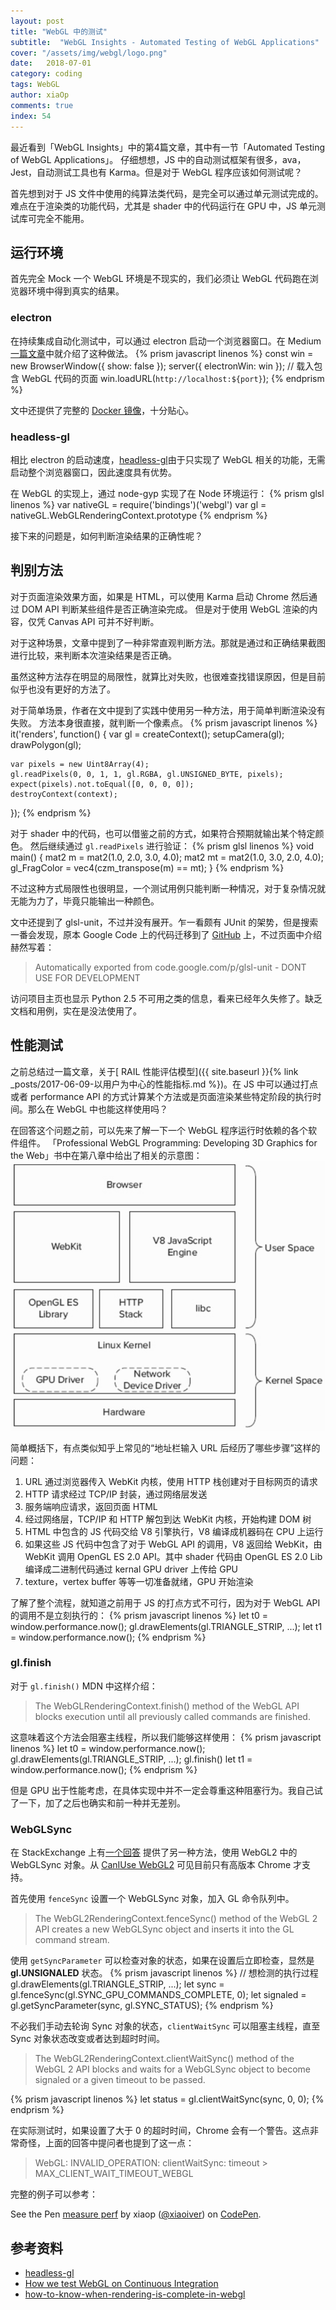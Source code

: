 ```yaml
---
layout: post
title: "WebGL 中的测试"
subtitle:  "WebGL Insights - Automated Testing of WebGL Applications"
cover: "/assets/img/webgl/logo.png"
date:   2018-07-01
category: coding
tags: WebGL
author: xiaOp
comments: true
index: 54
---
```


最近看到「WebGL Insights」中的第4篇文章，其中有一节「Automated Testing of WebGL Applications」。
仔细想想，JS 中的自动测试框架有很多，ava，Jest，自动测试工具也有 Karma。但是对于 WebGL 程序应该如何测试呢？

首先想到对于 JS 文件中使用的纯算法类代码，是完全可以通过单元测试完成的。难点在于渲染类的功能代码，尤其是 shader 中的代码运行在 GPU 中，JS 单元测试库可完全不能用。

## 运行环境

首先完全 Mock 一个 WebGL 环境是不现实的，我们必须让 WebGL 代码跑在浏览器环境中得到真实的结果。

### electron

在持续集成自动化测试中，可以通过 electron 启动一个浏览器窗口。在 Medium [一篇文章](https://medium.com/social-tables-tech/how-we-test-webgl-on-continuous-integration-37a1ead55fd7)中就介绍了这种做法。
{% prism javascript linenos %}
const win = new BrowserWindow({ show: false });
server({ electronWin: win });
// 载入包含 WebGL 代码的页面
win.loadURL(`http://localhost:${port}`);
{% endprism %}

文中还提供了完整的 [Docker 镜像](https://github.com/socialtables/webgl-test-ci)，十分贴心。

### headless-gl

相比 electron 的启动速度，[headless-gl](https://github.com/stackgl/headless-gl)由于只实现了 WebGL 相关的功能，无需启动整个浏览器窗口，因此速度具有优势。

在 WebGL 的实现上，通过 node-gyp 实现了在 Node 环境运行：
{% prism glsl linenos %}
var nativeGL = require('bindings')('webgl')
var gl = nativeGL.WebGLRenderingContext.prototype
{% endprism %}

接下来的问题是，如何判断渲染结果的正确性呢？

## 判别方法

对于页面渲染效果方面，如果是 HTML，可以使用 Karma 启动 Chrome 然后通过 DOM API 判断某些组件是否正确渲染完成。
但是对于使用 WebGL 渲染的内容，仅凭 Canvas API 可并不好判断。

对于这种场景，文章中提到了一种非常直观判断方法。那就是通过和正确结果截图进行比较，来判断本次渲染结果是否正确。

虽然这种方法存在明显的局限性，就算比对失败，也很难查找错误原因，但是目前似乎也没有更好的方法了。

对于简单场景，作者在文中提到了实践中使用另一种方法，用于简单判断渲染没有失败。
方法本身很直接，就判断一个像素点。
{% prism javascript linenos %}
it('renders', function() {
    var gl = createContext();
    setupCamera(gl);
    drawPolygon(gl);

    var pixels = new Uint8Array(4);
    gl.readPixels(0, 0, 1, 1, gl.RGBA, gl.UNSIGNED_BYTE, pixels);
    expect(pixels).not.toEqual([0, 0, 0, 0]);
    destroyContext(context);
});
{% endprism %}

对于 shader 中的代码，也可以借鉴之前的方式，如果符合预期就输出某个特定颜色。
然后继续通过 `gl.readPixels` 进行验证：
{% prism glsl linenos %}
void main() {
    mat2 m = mat2(1.0, 2.0, 3.0, 4.0);
    mat2 mt = mat2(1.0, 3.0, 2.0, 4.0);
    gl_FragColor = vec4(czm_transpose(m) == mt);
}
{% endprism %}

不过这种方式局限性也很明显，一个测试用例只能判断一种情况，对于复杂情况就无能为力了，毕竟只能输出一种颜色。

文中还提到了 glsl-unit，不过并没有展开。乍一看颇有 JUnit 的架势，但是搜索一番会发现，原本 Google Code 上的代码迁移到了 [GitHub](https://github.com/NicolasPelletier/glsl-unit) 上，不过页面中介绍赫然写着：

> Automatically exported from code.google.com/p/glsl-unit - DONT USE FOR DEVELOPMENT

访问项目主页也显示 Python 2.5 不可用之类的信息，看来已经年久失修了。缺乏文档和用例，实在是没法使用了。

## 性能测试

之前总结过一篇文章，关于[ RAIL 性能评估模型]({{ site.baseurl }}{% link _posts/2017-06-09-以用户为中心的性能指标.md %})。在 JS 中可以通过打点或者 performance API 的方式计算某个方法或是页面渲染某些特定阶段的执行时间。那么在 WebGL 中也能这样使用吗？

在回答这个问题之前，可以先来了解一下一个 WebGL 程序运行时依赖的各个软件组件。
「Professional WebGL Programming: Developing 3D Graphics for the Web」书中在第八章中给出了相关的示意图：
![](/assets/img/webgl/webgl-parts.png)

简单概括下，有点类似知乎上常见的“地址栏输入 URL 后经历了哪些步骤”这样的问题：
1. URL 通过浏览器传入 WebKit 内核，使用 HTTP 栈创建对于目标网页的请求
2. HTTP 请求经过 TCP/IP 封装，通过网络层发送
3. 服务端响应请求，返回页面 HTML
4. 经过网络层，TCP/IP  和 HTTP 解包到达 WebKit 内核，开始构建 DOM 树
5. HTML 中包含的 JS 代码交给 V8 引擎执行，V8 编译成机器码在 CPU 上运行
6. 如果这些 JS 代码中包含了对于 WebGL API 的调用，V8 返回给 WebKit，由 WebKit 调用 OpenGL ES 2.0 API。其中 shader 代码由 OpenGL ES 2.0 Lib 编译成二进制代码通过 kernal GPU driver 上传给 GPU
7. texture，vertex buffer 等等一切准备就绪，GPU 开始渲染

了解了整个流程，就知道之前用于 JS 的打点方式不可行，因为对于 WebGL API 的调用不是立刻执行的：
{% prism javascript linenos %}
let t0 = window.performance.now();
gl.drawElements(gl.TRIANGLE_STRIP, ...); 
let t1 = window.performance.now();
{% endprism %}

### gl.finish

对于 `gl.finish()` MDN 中这样介绍：
> The WebGLRenderingContext.finish() method of the WebGL API blocks execution until all previously called commands are finished.

这意味着这个方法会阻塞主线程，所以我们能够这样使用：
{% prism javascript linenos %}
let t0 = window.performance.now();
gl.drawElements(gl.TRIANGLE_STRIP, ...); 
gl.finish()
let t1 = window.performance.now();
{% endprism %}

但是 GPU 出于性能考虑，在具体实现中并不一定会尊重这种阻塞行为。我自己试了一下，加了之后也确实和前一种并无差别。

### WebGLSync

在 StackExchange 上有[一个回答](https://computergraphics.stackexchange.com/questions/4964/how-to-know-when-rendering-is-complete-in-webgl)
提供了另一种方法，使用 WebGL2 中的 WebGLSync 对象。从 [CanIUse WebGL2](https://caniuse.com/#feat=webgl2) 可见目前只有高版本 Chrome 才支持。

首先使用 `fenceSync` 设置一个 WebGLSync 对象，加入 GL 命令队列中。
> The WebGL2RenderingContext.fenceSync() method of the WebGL 2 API creates a new WebGLSync object and inserts it into the GL command stream.

使用 `getSyncParameter` 可以检查对象的状态，如果在设置后立即检查，显然是 **gl.UNSIGNALED** 状态。
{% prism javascript linenos %}
// 想检测的执行过程
gl.drawElements(gl.TRIANGLE_STRIP, ...); 
let sync = gl.fenceSync(gl.SYNC_GPU_COMMANDS_COMPLETE, 0);
let signaled = gl.getSyncParameter(sync, gl.SYNC_STATUS);
{% endprism %}

不必我们手动去轮询 Sync 对象的状态，`clientWaitSync` 可以阻塞主线程，直至 Sync 对象状态改变或者达到超时时间。
> The WebGL2RenderingContext.clientWaitSync() method of the WebGL 2 API blocks and waits for a WebGLSync object to become signaled or a given timeout to be passed.

{% prism javascript linenos %}
let status = gl.clientWaitSync(sync, 0, 0);
{% endprism %}

在实际测试时，如果设置了大于 0 的超时时间，Chrome 会有一个警告。这点非常奇怪，上面的回答中提问者也提到了这一点：
> WebGL: INVALID_OPERATION: clientWaitSync: timeout > MAX_CLIENT_WAIT_TIMEOUT_WEBGL

完整的例子可以参考：
<p data-height="265" data-theme-id="0" data-slug-hash="KBaEZW" data-default-tab="js,result" data-user="xiaoiver" data-embed-version="2" data-pen-title="measure perf" class="codepen">See the Pen <a href="https://codepen.io/xiaoiver/pen/KBaEZW/">measure perf</a> by xiaop (<a href="https://codepen.io/xiaoiver">@xiaoiver</a>) on <a href="https://codepen.io">CodePen</a>.</p>
<script async src="https://static.codepen.io/assets/embed/ei.js"></script>

## 参考资料

* [headless-gl](https://github.com/stackgl/headless-gl)
* [How we test WebGL on Continuous Integration](https://medium.com/social-tables-tech/how-we-test-webgl-on-continuous-integration-37a1ead55fd7)
* [how-to-know-when-rendering-is-complete-in-webgl](https://computergraphics.stackexchange.com/questions/4964/how-to-know-when-rendering-is-complete-in-webgl)
